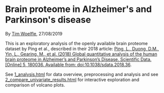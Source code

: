 # Brain proteome in Alzheimer's and Parkinson's disease

By [Tim Woelfle](https://github.com/timwoelfle), 27/08/2019

This is an exploratory analysis of the openly available brain proteome dataset by Ping et al., described in their 2018 article: [Ping, L., Duong, D.M., Yin, L., Gearing, M., et al. (2018) Global quantitative analysis of the human brain proteome in Alzheimer’s and Parkinson’s Disease. Scientific Data. [Online] 5, 180036. Available from: doi:10.1038/sdata.2018.36](https://www.nature.com/articles/sdata201836).

See [1_analysis.html](http://timwoelfle.de/brain_proteome/1_analysis.html) for data overview, preprocessing and analysis and see [2_compare_univariate_results.html](http://timwoelfle.de/brain_proteome/2_compare_univariate_results.html) for interactive exploration and comparison of volcano plots.